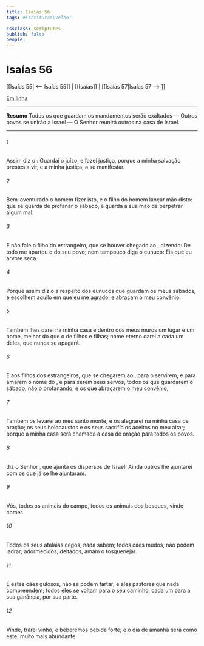 ```yaml
---
title: Isaías 56
tags: #Escrituras\VelhoT

cssclass: scriptures
publish: false
people:
---
```


# Isaías 56
[[Isaías 55| <-- Isaías 55]] | [[Isaías]] | [[Isaías 57|Isaías 57 --> ]]

[Em linha](https://churchofjesuschrist.org/study/scriptures/ot/isa/56?lang=por)

---
__Resumo__
Todos os que guardam os mandamentos serão exaltados — Outros povos se unirão a Israel — O Senhor reunirá outros na casa de Israel.

---
###### 1 
Assim diz o : Guardai o juízo, e fazei justiça, porque  a minha salvação  prestes a vir, e a minha justiça, a se manifestar.

###### 2 
Bem-aventurado o homem  fizer isto, e o filho do homem  lançar mão disto: que se guarda de profanar o sábado, e guarda a sua mão de perpetrar algum mal.

###### 3 
E não fale o filho do estrangeiro, que se houver chegado ao , dizendo: De todo me apartou o  do seu povo; nem tampouco diga o eunuco: Eis que eu  árvore seca.

###### 4 
Porque assim diz o  a respeito dos eunucos que guardam os meus sábados, e escolhem aquilo em que eu me agrado, e abraçam o meu convênio:

###### 5 
Também lhes darei na minha casa e dentro dos meus muros um lugar e um nome, melhor do que o de filhos e filhas;  nome eterno darei a cada um deles, que nunca se apagará.

###### 6 
E aos filhos dos estrangeiros, que se chegarem ao , para o servirem, e para amarem o nome do , e para serem seus servos, todos os que guardarem o sábado, não o profanando, e os que abraçarem o meu convênio,

###### 7 
Também os levarei ao meu santo monte, e os alegrarei na minha casa de oração; os seus holocaustos e os seus sacrifícios  aceitos no meu altar; porque a minha casa será chamada a casa de oração para todos os povos.

###### 8 
 diz o Senhor , que ajunta os dispersos de Israel: Ainda outros lhe ajuntarei com os que já se lhe ajuntaram.

###### 9 
Vós, todos os animais do campo, todos os animais dos bosques, vinde comer.

###### 10 
Todos os seus atalaias  cegos, nada sabem; todos  cães mudos, não podem ladrar;  adormecidos,  deitados,  amam o tosquenejar.

###### 11 
E estes cães  gulosos, não se podem fartar; e eles  pastores que nada compreendem; todos eles se voltam para o seu caminho, cada um para a sua ganância,  por sua parte.

###### 12 
Vinde,  trarei vinho, e beberemos bebida forte; e o dia de amanhã será como este,  muito mais abundante.

